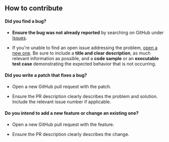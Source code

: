 ## How to contribute

#### **Did you find a bug?**

* **Ensure the bug was not already reported** by searching on GitHub under [Issues](https://github.com/StPfeffer/todo-list/issues).

* If you're unable to find an open issue addressing the problem, [open a new one](https://github.com/StPfeffer/todo-list/issues/new/choose). Be sure to include a **title and clear description**, as much relevant information as possible, and a **code sample** or an **executable test case** demonstrating the expected behavior that is not occurring.

#### **Did you write a patch that fixes a bug?**

* Open a new GitHub pull request with the patch.

* Ensure the PR description clearly describes the problem and solution. Include the relevant issue number if applicable.

#### **Do you intend to add a new feature or change an existing one?**

* Open a new GitHub pull request with the feature.

* Ensure the PR description clearly describes the change.
